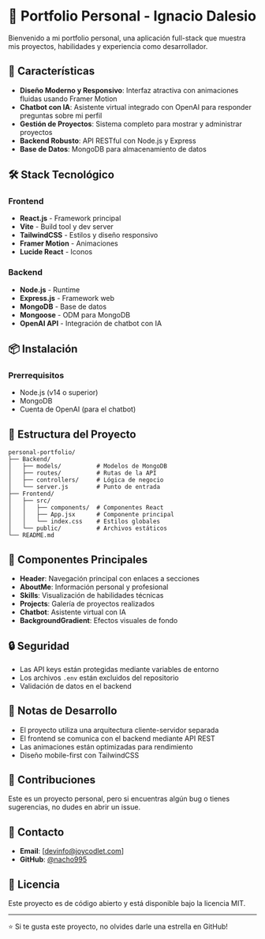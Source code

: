 # 💼 Portfolio Personal - Ignacio Dalesio

Bienvenido a mi portfolio personal, una aplicación full-stack que muestra mis proyectos, habilidades y experiencia como desarrollador.

## 🚀 Características

- **Diseño Moderno y Responsivo**: Interfaz atractiva con animaciones fluidas usando Framer Motion
- **Chatbot con IA**: Asistente virtual integrado con OpenAI para responder preguntas sobre mi perfil
- **Gestión de Proyectos**: Sistema completo para mostrar y administrar proyectos
- **Backend Robusto**: API RESTful con Node.js y Express
- **Base de Datos**: MongoDB para almacenamiento de datos

## 🛠️ Stack Tecnológico

### Frontend
- **React.js** - Framework principal
- **Vite** - Build tool y dev server
- **TailwindCSS** - Estilos y diseño responsivo
- **Framer Motion** - Animaciones
- **Lucide React** - Iconos

### Backend
- **Node.js** - Runtime
- **Express.js** - Framework web
- **MongoDB** - Base de datos
- **Mongoose** - ODM para MongoDB
- **OpenAI API** - Integración de chatbot con IA

## 📦 Instalación

### Prerrequisitos
- Node.js (v14 o superior)
- MongoDB
- Cuenta de OpenAI (para el chatbot)

## 📁 Estructura del Proyecto

```
personal-portfolio/
├── Backend/
│   ├── models/          # Modelos de MongoDB
│   ├── routes/          # Rutas de la API
│   ├── controllers/     # Lógica de negocio
│   └── server.js        # Punto de entrada
├── Frontend/
│   ├── src/
│   │   ├── components/  # Componentes React
│   │   ├── App.jsx      # Componente principal
│   │   └── index.css    # Estilos globales
│   └── public/          # Archivos estáticos
└── README.md
```

## 🎨 Componentes Principales

- **Header**: Navegación principal con enlaces a secciones
- **AboutMe**: Información personal y profesional
- **Skills**: Visualización de habilidades técnicas
- **Projects**: Galería de proyectos realizados
- **Chatbot**: Asistente virtual con IA
- **BackgroundGradient**: Efectos visuales de fondo

## 🔒 Seguridad

- Las API keys están protegidas mediante variables de entorno
- Los archivos `.env` están excluidos del repositorio
- Validación de datos en el backend

## 📝 Notas de Desarrollo

- El proyecto utiliza una arquitectura cliente-servidor separada
- El frontend se comunica con el backend mediante API REST
- Las animaciones están optimizadas para rendimiento
- Diseño mobile-first con TailwindCSS

## 🤝 Contribuciones

Este es un proyecto personal, pero si encuentras algún bug o tienes sugerencias, no dudes en abrir un issue.

## 📧 Contacto

- **Email**: [devinfo@joycodlet.com]
- **GitHub**: [@nacho995](https://github.com/nacho995)

## 📄 Licencia

Este proyecto es de código abierto y está disponible bajo la licencia MIT.

---

⭐ Si te gusta este proyecto, no olvides darle una estrella en GitHub!
